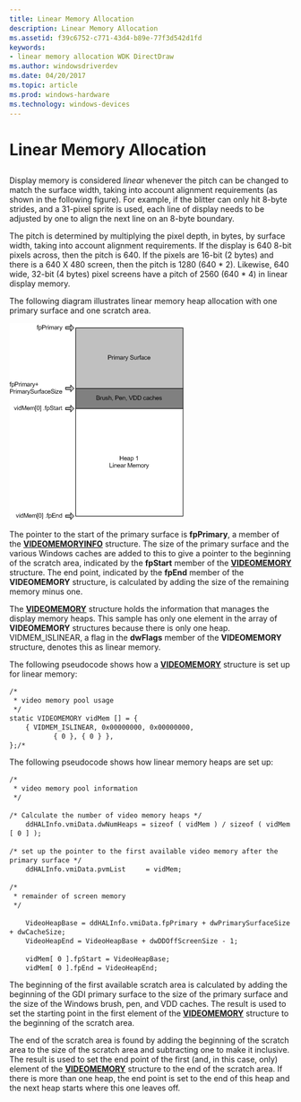 ```yaml
---
title: Linear Memory Allocation
description: Linear Memory Allocation
ms.assetid: f39c6752-c771-43d4-b89e-77f3d542d1fd
keywords:
- linear memory allocation WDK DirectDraw
ms.author: windowsdriverdev
ms.date: 04/20/2017
ms.topic: article
ms.prod: windows-hardware
ms.technology: windows-devices
---
```


# Linear Memory Allocation


## <span id="ddk_linear_memory_allocation_gg"></span><span id="DDK_LINEAR_MEMORY_ALLOCATION_GG"></span>


Display memory is considered *linear* whenever the pitch can be changed to match the surface width, taking into account alignment requirements (as shown in the following figure). For example, if the blitter can only hit 8-byte strides, and a 31-pixel sprite is used, each line of display needs to be adjusted by one to align the next line on an 8-byte boundary.

The pitch is determined by multiplying the pixel depth, in bytes, by surface width, taking into account alignment requirements. If the display is 640 8-bit pixels across, then the pitch is 640. If the pixels are 16-bit (2 bytes) and there is a 640 X 480 screen, then the pitch is 1280 (640 \* 2). Likewise, 640 wide, 32-bit (4 bytes) pixel screens have a pitch of 2560 (640 \* 4) in linear display memory.

The following diagram illustrates linear memory heap allocation with one primary surface and one scratch area.

![diagram illustrating linear memory heap allocation](images/ddfig4.png)

The pointer to the start of the primary surface is **fpPrimary**, a member of the [**VIDEOMEMORYINFO**](https://msdn.microsoft.com/library/windows/hardware/ff570172) structure. The size of the primary surface and the various Windows caches are added to this to give a pointer to the beginning of the scratch area, indicated by the **fpStart** member of the [**VIDEOMEMORY**](https://msdn.microsoft.com/library/windows/hardware/ff570171) structure. The end point, indicated by the **fpEnd** member of the **VIDEOMEMORY** structure, is calculated by adding the size of the remaining memory minus one.

The [**VIDEOMEMORY**](https://msdn.microsoft.com/library/windows/hardware/ff570171) structure holds the information that manages the display memory heaps. This sample has only one element in the array of **VIDEOMEMORY** structures because there is only one heap. VIDMEM\_ISLINEAR, a flag in the **dwFlags** member of the **VIDEOMEMORY** structure, denotes this as linear memory.

The following pseudocode shows how a [**VIDEOMEMORY**](https://msdn.microsoft.com/library/windows/hardware/ff570171) structure is set up for linear memory:

```
/*
 * video memory pool usage
 */
static VIDEOMEMORY vidMem [] = {
    { VIDMEM_ISLINEAR, 0x00000000, 0x00000000,
           { 0 }, { 0 } },
};/*
```

The following pseudocode shows how linear memory heaps are set up:

```
/*
 * video memory pool information
 */

/* Calculate the number of video memory heaps */
    ddHALInfo.vmiData.dwNumHeaps = sizeof ( vidMem ) / sizeof ( vidMem [ 0 ] );

/* set up the pointer to the first available video memory after the primary surface */
    ddHALInfo.vmiData.pvmList     = vidMem;

/*
 * remainder of screen memory
 */

    VideoHeapBase = ddHALInfo.vmiData.fpPrimary + dwPrimarySurfaceSize + dwCacheSize;
    VideoHeapEnd = VideoHeapBase + dwDDOffScreenSize - 1;

    vidMem[ 0 ].fpStart = VideoHeapBase;
    vidMem[ 0 ].fpEnd = VideoHeapEnd;
```

The beginning of the first available scratch area is calculated by adding the beginning of the GDI primary surface to the size of the primary surface and the size of the Windows brush, pen, and VDD caches. The result is used to set the starting point in the first element of the [**VIDEOMEMORY**](https://msdn.microsoft.com/library/windows/hardware/ff570171) structure to the beginning of the scratch area.

The end of the scratch area is found by adding the beginning of the scratch area to the size of the scratch area and subtracting one to make it inclusive. The result is used to set the end point of the first (and, in this case, only) element of the [**VIDEOMEMORY**](https://msdn.microsoft.com/library/windows/hardware/ff570171) structure to the end of the scratch area. If there is more than one heap, the end point is set to the end of this heap and the next heap starts where this one leaves off.

 

 





